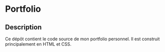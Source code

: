 # Portfolio

## Description
Ce dépôt contient le code source de mon portfolio personnel. Il est construit principalement en HTML et CSS.
